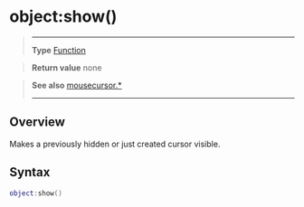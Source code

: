 # object:show()

> --------------------- ------------------------------------------------------------------------------------------
> __Type__              [Function](https://docs.coronalabs.com/api/type/Function.html)

> __Return value__      none

> __See also__          [mousecursor.*](/plugin/mousecursor/index.md)
> --------------------- ------------------------------------------------------------------------------------------

## Overview

Makes a previously hidden or just created cursor visible.

## Syntax
```lua
object:show()
```